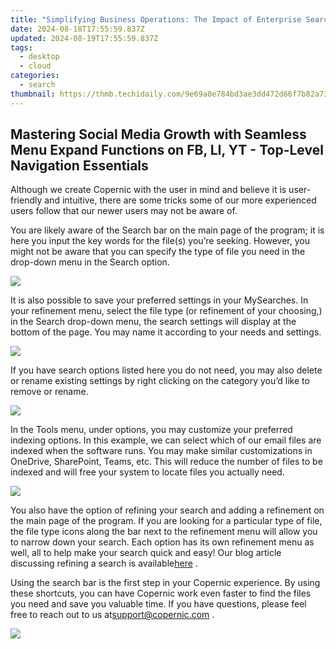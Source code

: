 ```yaml
---
title: "Simplifying Business Operations: The Impact of Enterprise Search Systems"
date: 2024-08-18T17:55:59.837Z
updated: 2024-08-19T17:55:59.837Z
tags:
  - desktop
  - cloud
categories:
  - search
thumbnail: https://thmb.techidaily.com/9e69a0e784bd3ae3dd472d66f7b82a73a597b4e834af54db794f028b2e6a2fda.jpg
---
```


## Mastering Social Media Growth with Seamless Menu Expand Functions on FB, LI, YT - Top-Level Navigation Essentials

Although we create Copernic with the user in mind and believe it is user-friendly and intuitive, there are some tricks some of our more experienced users follow that our newer users may not be aware of.

 You are likely aware of the Search bar on the main page of the program; it is here you input the key words for the file(s) you’re seeking. However, you might not be aware that you can specify the type of file you need in the drop-down menu in the Search option.

![](https://copernic.com/wp-content/uploads/2023/10/image.png)

 It is also possible to save your preferred settings in your MySearches. In your refinement menu, select the file type (or refinement of your choosing,) in the Search drop-down menu, the search settings will display at the bottom of the page. You may name it according to your needs and settings.

![](https://copernic.com/wp-content/uploads/2023/10/image-1.png)

 If you have search options listed here you do not need, you may also delete or rename existing settings by right clicking on the category you’d like to remove or rename.

![](https://copernic.com/wp-content/uploads/2023/10/image-2.png)

 In the Tools menu, under options, you may customize your preferred indexing options. In this example, we can select which of our email files are indexed when the software runs. You may make similar customizations in OneDrive, SharePoint, Teams, etc. This will reduce the number of files to be indexed and will free your system to locate files you actually need.

![](https://copernic.com/wp-content/uploads/2023/10/image-3.png)

 You also have the option of refining your search and adding a refinement on the main page of the program. If you are looking for a particular type of file, the file type icons along the bar next to the refinement menu will allow you to narrow down your search. Each option has its own refinement menu as well, all to help make your search quick and easy! Our blog article discussing refining a search is available[here](https://tools.techidaily.com/) .

 Using the search bar is the first step in your Copernic experience. By using these shortcuts, you can have Copernic work even faster to find the files you need and save you valuable time. If you have questions, please feel free to reach out to us at[support@copernic.com](https://tools.techidaily.com/) .

<ins class="adsbygoogle"
     style="display:block"
     data-ad-format="autorelaxed"
     data-ad-client="ca-pub-7571918770474297"
     data-ad-slot="1223367746"></ins>



<ins class="adsbygoogle"
     style="display:block"
     data-ad-client="ca-pub-7571918770474297"
     data-ad-slot="8358498916"
     data-ad-format="auto"
     data-full-width-responsive="true"></ins>



<!-- affiliate ads begin -->
<a href="https://shop.mondly.com/affiliate.php?ACCOUNT=ATISTUDI&AFFILIATE=108875&PATH=https%3A%2F%2Fwww.mondly.com%3FAFFILIATE%3D108875%26RESOURCE%3D%2BEducational%2B970x90%2B"><img src="https://secure.avangate.com/images/merchant/69c418c33ec2e1a4267fa9bb77fa1428/educational-970x90.gif" border="0"></a>
<!-- affiliate ads end -->
